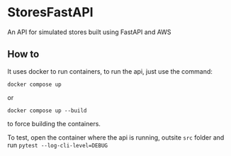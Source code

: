 # StoresFastAPI
An API for simulated stores built using FastAPI and AWS

## How to
It uses docker to run containers, to run the api, just use the command:
```
docker compose up
```
or 
```
docker compose up --build
```
to force building the containers.

To test, open the container where the api is running, outsite `src` folder and run `pytest --log-cli-level=DEBUG`